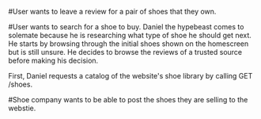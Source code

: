 #User wants to leave a review for a pair of shoes that they own.

#User wants to search for a shoe to buy.
Daniel the hypebeast comes to solemate because he is researching what type of shoe he should get next. He starts
by browsing through the initial shoes shown on the homescreen but is still unsure. He decides to browse the reviews of a trusted source before making his decision.

First, Daniel requests a catalog of the website's shoe library by calling GET /shoes.

#Shoe company wants to be able to post the shoes they are selling to the webstie.

